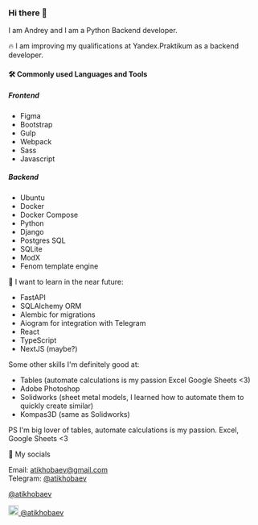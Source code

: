 ### Hi there 👋

I am Andrey and I am a Python Backend developer.

🔥 I am improving my qualifications at Yandex.Praktikum as a backend developer.

#### 🛠️ Commonly used Languages and Tools

##### Frontend
- Figma
- Bootstrap
- Gulp
- Webpack
- Sass
- Javascript

##### Backend
- Ubuntu
- Docker
- Docker Compose
- Python
- Django
- Postgres SQL
- SQLite
- ModX
- Fenom template engine

🏹 I want to learn in the near future:
- FastAPI
- SQLAlchemy ORM
- Alembic for migrations
- Aiogram for integration with Telegram
- React
- TypeScript
- NextJS (maybe?)

Some other skills I'm definitely good at:
- Tables (automate calculations is my passion Excel Google Sheets <3)
- Adobe Photoshop
- Solidworks (sheet metal models, I learned how to automate them to quickly create similar)
- Kompas3D (same as Solidworks)

PS I'm big lover of tables, automate calculations is my passion. Excel, Google Sheets <3

🤝 My socials

Email: <a href="mailto:atikhobaev@gmail.com">atikhobaev@gmail.com</a> <br>
Telegram: <a href="https://t.me/atikhobaev" target="_blank">@atikhobaev</a> <br>
<!-- <a href="https://www.linkedin.com/" target="_blank">atikhobaev</a> <br> -->
<a href="https://www.instagram.com/atikhobaev/" target="_blank">@atikhobaev</a> <br>

<a href="https://twitter.com/atikhobaev" target="_blank">
 <img src="https://www.pngall.com/wp-content/uploads/2016/07/Twitter-Download-PNG.png" alt="Twitter" width="20" height="20" /> @atikhobaev
</a> <br>


<!--
**atikhobaev/atikhobaev** is a ✨ _special_ ✨ repository because its `README.md` (this file) appears on your GitHub profile.

Here are some ideas to get you started:

- 🔭 I’m currently working on ...
- 🌱 I’m currently learning ...
- 👯 I’m looking to collaborate on ...
- 🤔 I’m looking for help with ...
- 💬 Ask me about ...
- 📫 How to reach me: ...
- 😄 Pronouns: ...
- ⚡ Fun fact: ...
-->
